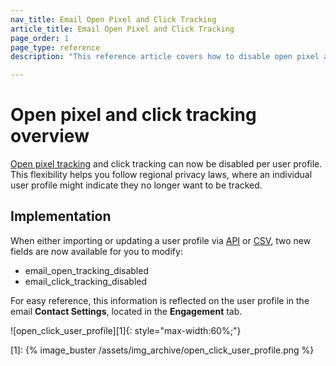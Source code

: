 ```yaml
---
nav_title: Email Open Pixel and Click Tracking
article_title: Email Open Pixel and Click Tracking
page_order: 1
page_type: reference
description: "This reference article covers how to disable open pixel and click tracking."

---
```


# Open pixel and click tracking overview

[Open pixel tracking][open_tracking] and click tracking can now be disabled per user profile. This flexibility helps you follow regional privacy laws, where an individual user profile might indicate they no longer want to be tracked.

## Implementation

When either importing or updating a user profile via [API][api_doc] or [CSV][csv_doc], two new fields are now available for you to modify:

- email_open_tracking_disabled
- email_click_tracking_disabled

For easy reference, this information is reflected on the user profile in the email **Contact Settings**, located in the **Engagement** tab.

![open_click_user_profile][1]{: style="max-width:60%;"}

[open_tracking]: {{site.baseurl}}/user_guide/administrative/app_settings/manage_app_group/email_settings/#email-open-tracking-pixel
[api_doc]: {{site.baseurl}}/api/objects_filters/user_attributes_object/#braze-user-profile-fields
[csv_doc]: {{site.baseurl}}/user_guide/data_and_analytics/user_data_collection/user_import/#standard-user-data-column-headers
[1]: {% image_buster /assets/img_archive/open_click_user_profile.png %}
